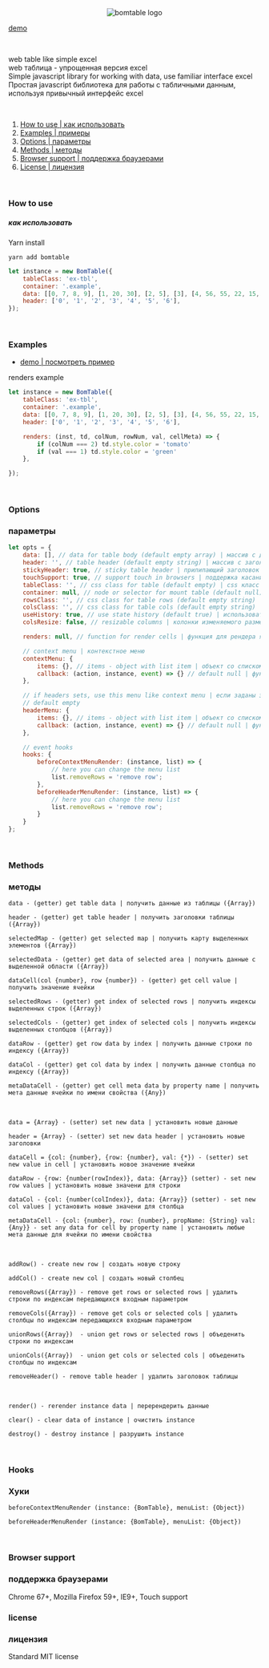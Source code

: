 <div align="center">
<img src="https://lebonnet.github.io/logo.png" alt="bomtable logo" />
</div>

[demo](https://lebonnet.github.io/)

<br/>

web table like simple excel<br/>
web таблица - упрощенная версия excel
<br/>
Simple javascript library for working with data, use familiar interface excel<br/>
Простая javascript библиотека для работы с табличными данным, используя привычный интерфейс excel

<br/>

1. [How to use | как использовать](#how-to-use)
2. [Examples | примеры](#examples)
3. [Options | параметры](#options)
4. [Methods | методы](#methods)
5. [Browser support | поддержка браузерами](#browser-support)
6. [License | лицензия](#license)

<br/>

### How to use
##### как использовать

Yarn install

```text
yarn add bomtable
```

```javascript
let instance = new BomTable({
    tableClass: 'ex-tbl',
    container: '.example',
    data: [[0, 7, 8, 9], [1, 20, 30], [2, 5], [3], [4, 56, 55, 22, 15, 18], [5, 7, 1], [6]],
    header: ['0', '1', '2', '3', '4', '5', '6'],
});
```

<br/>

### Examples
- [ demo | посмотреть пример](https://lebonnet.github.io/)

renders example
```javascript
let instance = new BomTable({
    tableClass: 'ex-tbl',
    container: '.example',
    data: [[0, 7, 8, 9], [1, 20, 30], [2, 5], [3], [4, 56, 55, 22, 15, 18], [5, 7, 1], [6]],
    header: ['0', '1', '2', '3', '4', '5', '6'],

    renders: (inst, td, colNum, rowNum, val, cellMeta) => {
        if (colNum === 2) td.style.color = 'tomato'
        if (val === 1) td.style.color = 'green'
    },

});
```

<br/>

### Options
### параметры
```javascript
let opts = {
    data: [], // data for table body (default empty array) | массив с данными
    header: '', // table header (default empty string) | массив с заголовками для таблицы
    stickyHeader: true, // sticky table header | прилипающий заголовок таблицы 
    touchSupport: true, // support touch in browsers | поддержка касаний в браузерах
    tableClass: '', // css class for table (default empty) | css класс для таблицы
    container: null, // node or selector for mount table (default null) | HTML элемент или селектор для монтирования таблицы
    rowsClass: '', // css class for table rows (default empty string) | css класс для строк
    colsClass: '', // css class for table cols (default empty string) | css класс для столбцов
    useHistory: true, // use state history (default true) | использовать историю состояния
    colsResize: false, // resizable columns | колонки изменяемого размера

    renders: null, // function for render cells | функция для рендера ячеек

    // context menu | контекстное меню
    contextMenu: {
        items: {}, // items - object with list item | объект со списком элементов меню
        callback: (action, instance, event) => {} // default null | функция обратного вызова, срабатывает по клику по пункту меню
    },

    // if headers sets, use this menu like context menu | если заданы заголовки, готовить так же как контекстное меню
    // default empty
    headerMenu: {
        items: {}, // items - object with list item | объект со списком элементов меню
        callback: (action, instance, event) => {} // default null | функция обратного вызова, срабатывает по клику по пункту меню
    },

    // event hooks 
    hooks: {
        beforeContextMenuRender: (instance, list) => {
            // here you can change the menu list
            list.removeRows = 'remove row'; 
        },
        beforeHeaderMenuRender: (instance, list) => {
            // here you can change the menu list
            list.removeRows = 'remove row'; 
        }
    }
};
```

<br/>

### Methods
### методы
```
data - (getter) get table data | получить данные из таблицы ({Array})

header - (getter) get table header | получить заголовки таблицы ({Array})

selectedMap - (getter) get selected map | получить карту выделенных элементов ({Array})

selectedData - (getter) get data of selected area | получить данные с выделенной области ({Array})

dataCell(col {number}, row {number}) - (getter) get cell value | получить значение ячейки

selectedRows - (getter) get index of selected rows | получить индексы выделенных строк ({Array})

selectedCols - (getter) get index of selected cols | получить индексы выделенных столбцов ({Array})

dataRow - (getter) get row data by index | получить данные строки по индексу ({Array})
 
dataCol - (getter) get col data by index | получить данные столбца по индексу ({Array})

metaDataCell - (getter) get cell meta data by property name | получить мета данные ячейки по имени свойства ({Any})
```
<br/>

```
data = {Array} - (setter) set new data | установить новые данные

header = {Array} - (setter) set new data header | установить новые заголовки

dataCell = {col: {number}, {row: {number}, val: {*}) - (setter) set new value in cell | установить новое значение ячейки

dataRow - {row: {number(rowIndex)}, data: {Array}} (setter) - set new row values | установить новые значени для строки 
 
dataCol - {col: {number(colIndex)}, data: {Array}} (setter) - set new col values | установить новые значени для столбца

metaDataCell - {col: {number}, row: {number}, propName: {String} val: {Any}} - set any data for cell by property name | установить любые мета данные для ячейки по имени свойства
```
<br/>

```
addRow() - create new row | создать новую строку

addCol() - create new col | создать новый столбец

removeRows({Array}) - remove get rows or selected rows | удалить строки по индексам передающихся входным параметром

removeCols({Array}) - remove get cols or selected cols | удалить столбцы по индексам передающихся входным параметром

unionRows({Array})  - union get rows or selected rows | объеденить строки по индексам

unionCols({Array})  - union get cols or selected cols | объеденить столбцы по индексам

removeHeader() - remove table header | удалить заголовок таблицы
```
<br/>

```
render() - rerender instance data | перерендерить данные

clear() - clear data of instance | очистить instance

destroy() - destroy instance | разрушить instance
```
<br/>

### Hooks
### Хуки
```
beforeContextMenuRender (instance: {BomTable}, menuList: {Object})

beforeHeaderMenuRender (instance: {BomTable}, menuList: {Object})
```
<br/>

### Browser support
### поддержка браузерами
Chrome 67+, Mozilla Firefox 59+, IE9+,
Touch support
<br/>

### license
### лицензия
Standard MIT license

